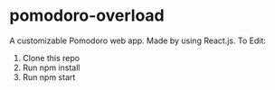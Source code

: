 # pomodoro-overload
A customizable Pomodoro web app. Made by using React.js.
To Edit:
1. Clone this repo
2. Run npm install
3. Run npm start
